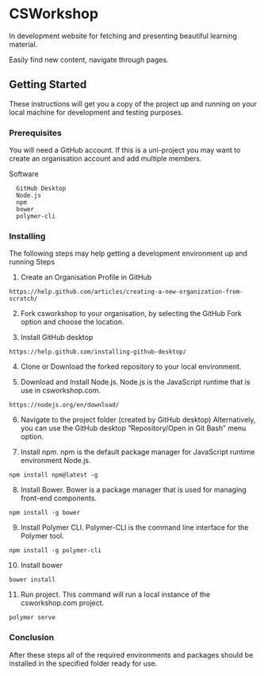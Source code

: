 # CSWorkshop

In development website for fetching and presenting beautiful learning material.

Easily find new content, navigate through pages.

## Getting Started
These instructions will get you a copy of the project up and running on your local machine for development and testing purposes.

### Prerequisites

You will need a GitHub account. If this is a uni-project you may want to create an organisation account and add multiple members.

Software
```
  GitHub Desktop
  Node.js
  npm
  bower
  polymer-cli
```  

### Installing
The following steps may help getting a development environment up and running
Steps  

1.	Create an Organisation Profile in GitHub
```
https://help.github.com/articles/creating-a-new-organization-from-scratch/
```

2.	Fork csworkshop to your organisation, by selecting the GitHub Fork option and choose the location.

3.	Install GitHub desktop
```
https://help.github.com/installing-github-desktop/
```

4.	Clone or Download the forked repository to your local environment.

5.	Download and Install Node.js. Node.js is the JavaScript runtime that is use in csworkshop.com.
```
https://nodejs.org/en/download/
```

6.	Navigate to the project folder (created by GitHub desktop)
  	Alternatively, you can use the GitHub desktop “Repository/Open in Git Bash” menu option.

7.	Install npm. npm is the default package manager for JavaScript runtime environment Node.js.
```
npm install npm@latest -g
```

8.	Install Bower. Bower is a package manager that is used for managing front-end components.
```
npm install -g bower
```

9.	Install Polymer CLI. Polymer-CLI is the command line interface for the Polymer tool.
```
npm install -g polymer-cli
```

10. Install bower
```
bower install
```

11.	Run project. This command will run a local instance of the csworkshop.com project.
```
polymer serve
```

### Conclusion
After these steps all of the required environments and packages should be installed in the specified folder ready for use.
